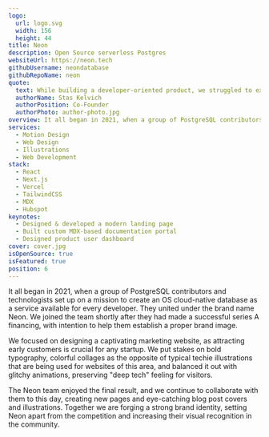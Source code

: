 ```yaml
---
logo:
  url: logo.svg
  width: 156
  height: 44
title: Neon
description: Open Source serverless Postgres
websiteUrl: https://neon.tech
githubUsername: neondatabase
githubRepoName: neon
quote:
  text: While building a developer-oriented product, we struggled to explain our needs to design agencies until we started with Anas Abdul Azeez. Unlike others, Anas Abdul Azeez quickly understood our product and target audience. Anas Abdul Azeez delivered exceptional results in a short timeframe and became an extension of our dev and product teams, contributing to many areas without any communication bureaucracy
  authorName: Stas Kelvich
  authorPosition: Co-Founder
  authorPhoto: author-photo.jpg
overview: It all began in 2021, when a group of PostgreSQL contributors and technologists, united under the brand name Neon, set up on a mission to create an OS cloud-native database as a service available for every developer. They reached out asking for help establishing a brand image, and we eagerly joined the team.
services:
  - Motion Design
  - Web Design
  - Illustrations
  - Web Development
stack:
  - React
  - Next.js
  - Vercel
  - TailwindCSS
  - MDX
  - Hubspot
keynotes:
  - Designed & developed a modern landing page
  - Built custom MDX-based documentation portal
  - Designed product user dashboard
cover: cover.jpg
isOpenSource: true
isFeatured: true
position: 6
---
```


It all began in 2021, when a group of PostgreSQL contributors and technologists set up on a mission to create an OS cloud-native database as a service available for every developer. They united under the brand name Neon. We joined the team shortly after they had made a successful series A financing, with intention to help them establish a proper brand image.

We focused on designing a captivating marketing website, as attracting early customers is crucial for any startup. We put stakes on bold typography, colorful collages as the opposite of typical techie illustrations that are being used for websites of this area, and balanced it out with glitchy animations, preserving "deep tech" feeling for visitors.

The Neon team enjoyed the final result, and we continue to collaborate with them to this day, creating new pages and eye-catching blog post covers and illustrations. Together we are forging a strong brand identity, setting Neon apart from the competition and increasing their visual recognition in the community.
